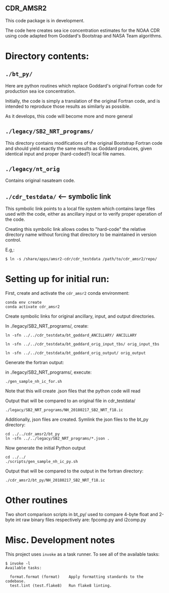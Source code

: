 CDR_AMSR2
---

This code package is in development.

The code here creates sea ice concentration estimates for the NOAA CDR using
code adapted from Goddard's Bootstrap and NASA Team algorithms.


# Directory contents:

## `./bt_py/`

Here are python routines which replace Goddard's original Fortran code
for production sea ice concentration.

Initially, the code is simply a translation of the original Fortran code,
and is intended to reproduce those results as similarly as possible.

As it develops, this code will become more and more general

## `./legacy/SB2_NRT_programs/`

This directory contains modifications of the original Bootstrap Fortran code
and should yield exactly the same results as Goddard produces, given identical
input and proper (hard-coded?) local file names.
  
## `./legacy/nt_orig`

Contains original nasateam code.

## `./cdr_testdata/`  <-- symbolic link

This symbolic link points to a local file system which contains large files
used with the code, either as ancillary input or to verify proper operation
of the code.

Creating this symbolic link allows codes to "hard-code" the relative directory
name without forcing that directory to be maintained in version control.

E.g,:

```
$ ln -s /share/apps/amsr2-cdr/cdr_testdata /path/to/cdr_amsr2/repo/
```


# Setting up for initial run:

First, create and activate the `cdr_amsr2` conda environment:

    conda env create
    conda activate cdr_amsr2

Create symbolic links for original ancillary, input, and output directories.

In ./legacy/SB2_NRT_programs/, create:

    ln -sfn ../../cdr_testdata/bt_goddard_ANCILLARY/ ANCILLARY

    ln -sfn ../../cdr_testdata/bt_goddard_orig_input_tbs/ orig_input_tbs

    ln -sfn ../../cdr_testdata/bt_goddard_orig_output/ orig_output

Generate the fortran output:

in ./legacy/SB2_NRT_programs/, execute:

    ./gen_sample_nh_ic_for.sh

Note that this will create .json files that the python code will read

Output that will be compared to an original file in cdr_testdata/

    ./legacy/SB2_NRT_programs/NH_20180217_SB2_NRT_f18.ic


Additionally, json files are created. Symlink the json files to the bt_py
directory:

```
cd ../../cdr_amsr2/bt_py
ln -sfn ../../legacy/SB2_NRT_programs/*.json .
```

Now generate the initial Python output


```
cd ../../
./scripts/gen_sample_nh_ic_py.sh
```

Output that will be compared to the output in the fortran directory:

    ./cdr_amsr2/bt_py/NH_20180217_SB2_NRT_f18.ic

# Other routines

Two short comparison scripts in bt_py/ used to compare 4-byte float and
2-byte int raw binary files respectively are:  fpcomp.py and i2comp.py


# Misc. Development notes

This project uses `invoke` as a task runner. To see all of the available tasks:

```
$ invoke -l
Available tasks:

  format.format (format)    Apply formatting standards to the codebase.
  test.lint (test.flake8)   Run flake8 linting.
```
